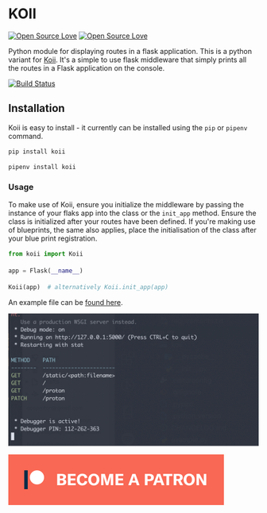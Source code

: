 # KOII

[![Open Source Love](https://badges.frapsoft.com/os/v1/open-source.svg?v=102)](https://github.com/ellerbrock/open-source-badge/)
[![Open Source Love](https://badges.frapsoft.com/os/mit/mit.svg?v=102)](https://github.com/ellerbrock/open-source-badge/)

Python module for displaying routes in a flask application. This is a python variant for [Koii](https://github.com/BolajiOlajide/koii). It's a simple to use flask middleware that simply prints all the routes in a Flask application on the console.

[![Build Status](https://travis-ci.org/BolajiOlajide/py-koii.svg?branch=master)](https://travis-ci.org/BolajiOlajide/py-koii)

## Installation

Koii is easy to install - it currently can be installed using the `pip` or `pipenv` command.

```sh
pip install koii
```

```sh
pipenv install koii
```

### Usage

To make use of Koii, ensure you initialize the middleware by passing the instance of your flaks app into the class or the `init_app` method. Ensure the class is initialized after your routes have been defined. If you're making use of blueprints, the same also applies, place the initialisation of the class after your blue print registration.

```py
from koii import Koii

app = Flask(__name__)

Koii(app)  # alternatively Koii.init_app(app)
```

An example file can be [found here](https://github.com/BolajiOlajide/koii-py/blob/master/example.py).

![Koii is inspired by Jackie and the fish](images/screenshot.png)

[![Support me via Patreon](https://github.com/BolajiOlajide/folly/blob/master/static/patreon.png)](https://www.patreon.com/bePatron?u=14962348)
